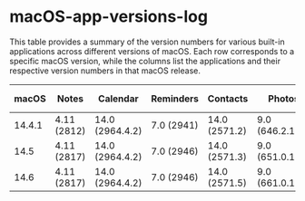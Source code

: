 # macOS-app-versions-log

This table provides a summary of the version numbers for various built-in applications across different versions of macOS. Each row corresponds to a specific macOS version, while the columns list the applications and their respective version numbers in that macOS release.

| macOS  | Notes       | Calendar              | Reminders      | Contacts          | Photos            | Weather      | Dictionary     | Voice Notes    | Stock          | Clock      | Calculator   | Safari                                          | Finder | Mail                         | Anteprima          | QuickTime        | Find Me          | Podcast | Books | Maps |
|--------|-------------|-----------------------|----------------|-------------------|-------------------|--------------|----------------|----------------|----------------|------------|---------------|------------------------------------------------|--------|------------------------------|--------------------|------------------|------------------|------------------|------------------|------------------|
| 14.4.1 | 4.11 (2812) | 14.0 (2964.4.2)       | 7.0 (2941)     | 14.0 (2571.2)     | 9.0 (646.2.101)   | 4.2.2 (563)  | 2.3.0 (294)    | 2.4 (1158)     | 6.2.2 (1335)   | 1.1 (62)   | 10.16 (223)  | 17.4.1 (19618.1.15.11.14)                      | 14.4   | 16.0 (3774.500.171.1.1)     | 11.0 (1056.5.1)    | 10.5 (1188.3)    |                  |   |  |  |
| 14.5   | 4.11 (2817) | 14.0 (2964.4.2)       | 7.0 (2946)     | 14.0 (2571.3)     | 9.0 (651.0.100)   | 4.2.2 (606)  | 2.3.0 (294)    | 2.4 (1158)     | 6.2.2 (1365)   | 1.1 (62)   | 10.16 (223)  | 17.5 (19618.2.1, 2.11.6)                       | 14.5   | 16.0 (3774.600.62)          | 11.0 (1056.5.1)    | 10.5 (1188.3)    |                  | |  |  |
| 14.6   | 4.11 (2817) | 14.0 (2964.4.2)       | 7.0 (2946)     | 14.0 (2571.5)     | 9.0 (661.0.111)   | 4.2.2 (614)  | 2.3.0 (294)    | 2.4 (1158.1)   | 6.2.3 (1374)   | 1.1 (62)   | 10.16 (223)  | 17.6 (19618.3.1, 1.11.5)                       | 14.06  | 16.0 (3776.700.51)          | 11.0 (1056.5.1)    | 10.5 (1192.1)    | 4.0 (377.23)     |  1.1.0 (4023.700.3)|  6.4 (6070.52)|  3.0 (2811.26.4.18.3) |
